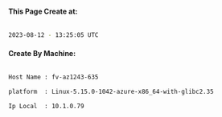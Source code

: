 
   
#### This Page Create at:

```bash

2023-08-12 - 13:25:05 UTC

```

#### Create By Machine:

```bash

Host Name : fv-az1243-635

platform  : Linux-5.15.0-1042-azure-x86_64-with-glibc2.35

Ip Local  : 10.1.0.79

```

